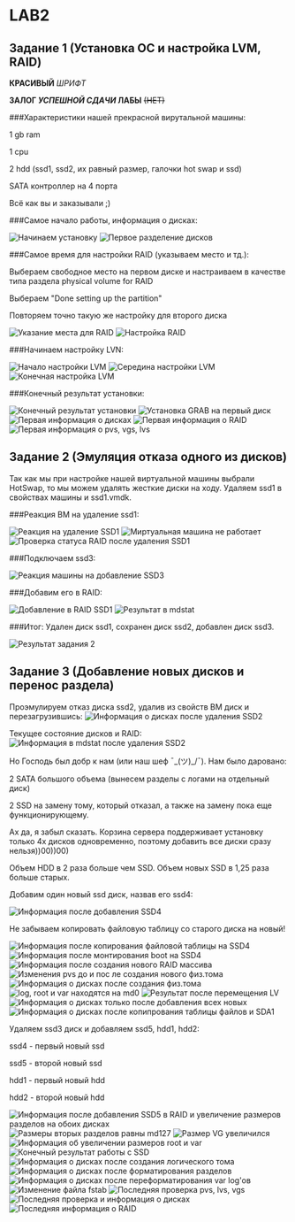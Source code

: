 # LAB2


## Задание 1 (Установка ОС и настройка LVM, RAID)

**КРАСИВЫЙ** _ШРИФТ_

**ЗАЛОГ _УСПЕШНОЙ СДАЧИ_ ЛАБЫ**
~~(НЕТ)~~

###Характеристики нашей прекрасной вирутальной машины:

1 gb ram

1 cpu

2 hdd (ssd1, ssd2, их равный размер, галочки hot swap и ssd)

SATA контроллер на 4 порта


Всё как вы и заказывали ;)

###Самое начало работы, информация о дисках:

![Начинаем установку](https://github.com/Senesessiya/LabsForBykva/blob/master/lvm%20and%20raid/screenshots/part%201/1_Nachinaem_ustanovku.png "Начинаем установку")
![Первое разделение дисков](https://github.com/Senesessiya/LabsForBykva/blob/master/lvm%20and%20raid/screenshots/part%201/2_Pervoe_razdelenie_diskov.png "Первое разделение дисков")

###Самое время для настройки RAID (указываем место и тд.):

Выбераем свободное место на первом диске и настраиваем в качестве типа раздела physical volume for RAID

Выбераем "Done setting up the partition"

Повторяем точно такую же настройку для второго диска

![Указание места для RAID](https://github.com/Senesessiya/LabsForBykva/blob/master/lvm%20and%20raid/screenshots/part%201/3_Ukazanie_mesta_dlya_RAID.png "Указание места для RAID")
![Настройка RAID](https://github.com/Senesessiya/LabsForBykva/blob/master/lvm%20and%20raid/screenshots/part%201/4_Nastroyka_RAID.png "Настройка RAID")

###Начинаем настройку LVN:

![Начало настройки LVM](https://github.com/Senesessiya/LabsForBykva/blob/master/lvm%20and%20raid/screenshots/part%201/5_Nachalo_nastroyki_LVM.png "Начало настройки LVM")
![Середина настройки LVM](https://github.com/Senesessiya/LabsForBykva/blob/master/lvm%20and%20raid/screenshots/part%201/6_Seredina_nastroyki_LVM.png "Середина настройки LVM")
![Конечная настройка LVM](https://github.com/Senesessiya/LabsForBykva/blob/master/lvm%20and%20raid/screenshots/part%201/7_Konechnaya_nastroyka_LVM.png "Конечная настройка LVM")

###Конечный результат установки: 

![Конечный результат установки](https://github.com/Senesessiya/LabsForBykva/blob/master/lvm%20and%20raid/screenshots/part%201/8_Konechnyi_rezultat_ustanovki.png "Конечный результат установки")
![Установка GRAB на первый диск](https://github.com/Senesessiya/LabsForBykva/blob/master/lvm%20and%20raid/screenshots/part%201/9_Ustanovka_GRUB_na_perviy_disk.png "Установка GRAB на первый диск")
![Первая информация о дисках](https://github.com/Senesessiya/LabsForBykva/blob/master/lvm%20and%20raid/screenshots/part%201/10_Pervaya_informaciya_o_diskah.png "Первая информация о дисках")
![Первая информация о RAID](https://github.com/Senesessiya/LabsForBykva/blob/master/lvm%20and%20raid/screenshots/part%201/11_Pervaya_informaciya_o_RAID.png "Первая информация о RAID")
![Первая информация о pvs, vgs, lvs](https://github.com/Senesessiya/LabsForBykva/blob/master/lvm%20and%20raid/screenshots/part%201/12_Pervaya_informaciya_o_pvs_vgs_lvs.png "Первая информация о pvs, vgs, lvs")


## Задание 2 (Эмуляция отказа одного из дисков)

Так как мы при настройке нашей виртуальной машины выбрали HotSwap, то мы можем удалять жесткие диски на ходу. Удаляем ssd1 в свойствах машины и ssd1.vmdk.

###Реакция ВМ на удаление ssd1:

![Реакция на удаление SSD1](https://github.com/Senesessiya/LabsForBykva/blob/master/lvm%20and%20raid/screenshots/part%202/1_Reakciya_na_udalenie_SSD1.png "Настройка RAID")
![Миртуальная машина не работает](https://github.com/Senesessiya/LabsForBykva/blob/master/lvm%20and%20raid/screenshots/part%202/2_Virtualnaya_machina_ne_rabotaet.png "Виртуальная машина не работает")
![Проверка статуса RAID после удаления SSD1](https://github.com/Senesessiya/LabsForBykva/blob/master/lvm%20and%20raid/screenshots/part%202/3_Proverka_statusa_RAID_posle_udaleniya_ssd1.png "Проверка статуса RAID после удаления SSD1")

###Подключаем ssd3:

![Реакция машины на добавление SSD3](https://github.com/Senesessiya/LabsForBykva/blob/master/lvm%20and%20raid/screenshots/part%202/4_Reakciya_machini_na_dobavlenie_SSD3.png "Реакция машины на добавление SSD3")

###Добавим его в RAID:

![Добавление в RAID SSD1](https://github.com/Senesessiya/LabsForBykva/blob/master/lvm%20and%20raid/screenshots/part%202/5_Dobavlenie_v_RAID_ssd3.png "Добавление в RAID SSD3")
![Результат в mdstat](https://github.com/Senesessiya/LabsForBykva/blob/master/lvm%20and%20raid/screenshots/part%202/6_Rezultat_v_mdstat.png "Результат в mdstat")

###Итог: Удален диск ssd1, сохранен диск ssd2, добавлен диск ssd3.

![Результат задания 2](https://github.com/Senesessiya/LabsForBykva/blob/master/lvm%20and%20raid/screenshots/part%202/7_Rezultat_zadaniya_2.png "Результат задания 2")


## Задание 3 (Добавление новых дисков и перенос раздела)

Проэмулируем отказ диска ssd2, удалив из свойств ВМ диск и перезагрузившись: 
![Информация о дисках после удаления SSD2](https://github.com/Senesessiya/LabsForBykva/blob/master/lvm%20and%20raid/screenshots/part%203/1_Informaciya_o_diskah_posle_udaleniya_SSD2.png "Информация о дисках после удаления SSD2")

Текущее состояние дисков и RAID:
![Информация в mdstat после удаления SSD2](https://github.com/Senesessiya/LabsForBykva/blob/master/lvm%20and%20raid/screenshots/part%203/2_Informaciya_v_mdstat_posle_udaleniya_ssd2.png "Информация в mdstat после удаления SSD2")

Но Господь был добр к нам (или наш шеф ¯\_(ツ)_/¯). Нам было даровано:

2 SATA большого объема (вынесем разделы с логами на отдельный диск)

2 SSD на замену тому, который отказал, а также на замену пока еще функционирующему.

Ах да, я забыл сказать. Корзина сервера поддерживает установку только 4х дисков одновременно, поэтому добавить все диски сразу нельзя))00))00)

Объем HDD в 2 раза больше чем SSD. Объем новых SSD в 1,25 раза больше старых.

Добавим один новый ssd диск, назвав его ssd4:

![Информация после добавления SSD4](https://github.com/Senesessiya/LabsForBykva/blob/master/lvm%20and%20raid/screenshots/part%203/3_Informaciya_posle_dobavleniya_ssd4.png "Информация после добавления SSD4")

Не забываем копировать файловую таблицу со старого диска на новый! 

![Информация после копирования файловой таблицы на SSD4](https://github.com/Senesessiya/LabsForBykva/blob/master/lvm%20and%20raid/screenshots/part%203/4_Informaciya_posle_kopirovaniya_failovoi_tablici_na_ssd4.png "Информация после копирования файловой таблицы на SSD4")
![Информация после монтирования boot на SSD4](https://github.com/Senesessiya/LabsForBykva/blob/master/lvm%20and%20raid/screenshots/part%203/5_Informaciya_posle_montirovaniya_boot_na_ssd4.png "Информация после монтирования boot на SSD4")
![Информация после создания нового RAID массива](https://github.com/Senesessiya/LabsForBykva/blob/master/lvm%20and%20raid/screenshots/part%203/6_Informaciya_posle_sozdaniya_novogo_RAID_massiva.png "Информация после создания нового RAID массива")
![Изменения pvs до и пос ле создания нового физ.тома](https://github.com/Senesessiya/LabsForBykva/blob/master/lvm%20and%20raid/screenshots/part%203/7_Izmeneniya_pvs_do_i_posle_sozdaniya_novogo_fiz_toma.png "Изменения pvs до и пос ле создания нового физ.тома")
![Информация о дисках после создания физ.тома](https://github.com/Senesessiya/LabsForBykva/blob/master/lvm%20and%20raid/screenshots/part%203/8_Informaciya_o_diskah_posle_sozdaniya_fiz_toma.png "Информация о дисках после создания физ.тома")
![log, root и var находятся на md0](https://github.com/Senesessiya/LabsForBykva/blob/master/lvm%20and%20raid/screenshots/part%203/9_log_root_i_var_nahodyatsya_na_md0.png "log, root и var находятся на md0")
![Результат после перемещения LV](https://github.com/Senesessiya/LabsForBykva/blob/master/lvm%20and%20raid/screenshots/part%203/10_Rezltat_posle_peremecheniya_LV.png "Результат после перемещения LV")
![Информация о дисках только после добавления всех новых](https://github.com/Senesessiya/LabsForBykva/blob/master/lvm%20and%20raid/screenshots/part%203/11_Informaciya_o_diskah_tolko_posle_dobavleniya_vseh_novih.png "Информация о дисках только после добавления всех новых")
![Информация о дисках после копипрования таблицы файлов и SDA1](https://github.com/Senesessiya/LabsForBykva/blob/master/lvm%20and%20raid/screenshots/part%203/12_Informaciya_o_discah_posle_kopirovaniya_tablici_failov_i_sda1.png "Информация о дисках после копипрования таблицы файлов и SDA1")

Удаляем ssd3 диск и добавляем ssd5, hdd1, hdd2:

ssd4 - первый новый ssd

ssd5 - второй новый ssd

hdd1 - первый новый hdd

hdd2 - второй новый hdd

![Информация после добавления SSD5 в RAID и увеличение размеров разделов на обоих дисках](https://github.com/Senesessiya/LabsForBykva/blob/master/lvm%20and%20raid/screenshots/part%203/13_Informaciya_posle_dobavleniya_ssd5_v_RAID_i_uvelichenie_razmerov_razdelov_na_oboih_diskah.png "Информация после добавления SSD5 в RAID и увеличение размеров разделов на обоих дисках")
![Размеры вторых разделов равны md127](https://github.com/Senesessiya/LabsForBykva/blob/master/lvm%20and%20raid/screenshots/part%203/14_Razmeri_vrorih_razdelov_ravni_md127.png "Размеры вторых разделов равны md127")
![Размер VG увеличился](https://github.com/Senesessiya/LabsForBykva/blob/master/lvm%20and%20raid/screenshots/part%203/15_Razmer_VG_uvelichilsya.png "Размер VG увеличился")
![Информация об увеличении размеров root и var](https://github.com/Senesessiya/LabsForBykva/blob/master/lvm%20and%20raid/screenshots/part%203/16_Informaciya_ob_uvelichenii_razmerov_root_i_var.png "Информация об увеличении размеров root и var")
![Конечный результат работы с SSD](https://github.com/Senesessiya/LabsForBykva/blob/master/lvm%20and%20raid/screenshots/part%203/17_Konechny_rezultat_raboti_s_ssd.png "Конечный результат работы с SSD")
![Информация о дисках после создания логического тома](https://github.com/Senesessiya/LabsForBykva/blob/master/lvm%20and%20raid/screenshots/part%203/18_Informaciya_o_diskah_posle_sozdaniya_logicheskogo_toma.png "Информация о дисках после создания логического тома")
![Информация о дисках после форматирования разделов](https://github.com/Senesessiya/LabsForBykva/blob/master/lvm%20and%20raid/screenshots/part%203/19_Informaciya_o_diskah_posle_formatirovaniya_razdelov.png "Информация о дисках после форматирования разделов")
![Информация о дисках после переформатирования var log'ов](https://github.com/Senesessiya/LabsForBykva/blob/master/lvm%20and%20raid/screenshots/part%203/20_Informaciya_o_diskah_posle_peremontirovaniya_varlogov.png "Информация о дисках после переформатирования var log'ов")
![Изменение файла fstab](https://github.com/Senesessiya/LabsForBykva/blob/master/lvm%20and%20raid/screenshots/part%203/21_Izmenenie_faila_fstab.png "Изменение файла fstab")
![Последняя проверка pvs, lvs, vgs](https://github.com/Senesessiya/LabsForBykva/blob/master/lvm%20and%20raid/screenshots/part%203/22_Poslednyaya_proverka_pvs_lvs_vgs.png "Последняя проверка pvs, lvs, vgs")
![Последняя проверка и информация о дисках](https://github.com/Senesessiya/LabsForBykva/blob/master/lvm%20and%20raid/screenshots/part%203/23_Poslednyaya_proverka_i_informaciya_o_diskah.png "Последняя проверка и информация о дисках")
![Последняя информация о RAID](https://github.com/Senesessiya/LabsForBykva/blob/master/lvm%20and%20raid/screenshots/part%203/24_Poslednyaa_informaciya_o_RAID.png "Последняя информация о RAID")



